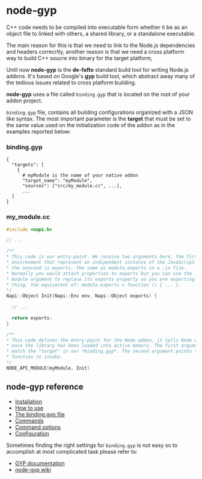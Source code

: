 # node-gyp

C++ code needs to be compiled into executable form whether it be as an object
file to linked with others, a shared library, or a standalone executable. 

The main reason for this is that we need to link to the Node.js dependencies and 
headers correcrtly, another reason is that we need a cross platform way to build
C++ soucre into binary for the target platform,

Until now **node-gyp** is the **de-fafto** standard build tool for writing 
Node.js addons. It's based on Google's **gyp** build tool, which abstract away 
many of the tedious issues related to cross platform building.

**node-gyp** uses a file called ```binding.gyp``` that is located on the root of
your addon project. 

```binding.gyp``` file, contains all building configurations organized with a 
JSON like syntax. The most important parameter is the  **target** that must be 
set to the same value used on the initialization code of the addon as in the 
examples reported below:

### **binding.gyp** 

```gyp
{
  "targets": [
    {
      # myModule is the name of your native addon 
      "target_name": "myModule", 
      "sources": ["src/my_module.cc", ...],
      ...
  ]
}
```

### **my_module.cc**

```cpp
#include <napi.h>

// ...

/**
* This code is our entry-point. We receive two arguments here, the first is the
* environment that represent an indipendent instance of the JavaScript runtime, 
* the sencond is exports, the same as module.exports in a .js file.
* Normally you would attach properties to exports but you can use the 
* module argument to replace its exports property so you are exporting a single 
* thing, the equivalent of: module.exports = function () { ... }.
*/
Napi::Object Init(Napi::Env env, Napi::Object exports) {
  
  // ...

  return exports;
}

/**
* This code defines the entry-point for the Node addon, it tells Node where to go
* once the library has been loaded into active memory. The first argument must 
* match the "target" in our *binding.gyp*. The second argument points to the 
* function to invoke.
*/
NODE_API_MODULE(myModule, Init)
```

## **node-gyp** reference

  - [Installation](https://www.npmjs.com/package/node-gyp#installation)
  - [How to use](https://www.npmjs.com/package/node-gyp#how-to-use)
  - [The binding.gyp file](https://www.npmjs.com/package/node-gyp#the-bindinggyp-file)
  - [Commands](https://www.npmjs.com/package/node-gyp#commands)
  - [Command options](https://www.npmjs.com/package/node-gyp#command-options)
  - [Configuration](https://www.npmjs.com/package/node-gyp#configuration)

Sometimes finding the right settings for ```binding.gyp``` is not easy so to 
accomplish at most complicated task please refer to:

- [GYP documentation](https://gyp.gsrc.io/index.md)
- [node-gyp wiki](https://github.com/nodejs/node-gyp/wiki)

